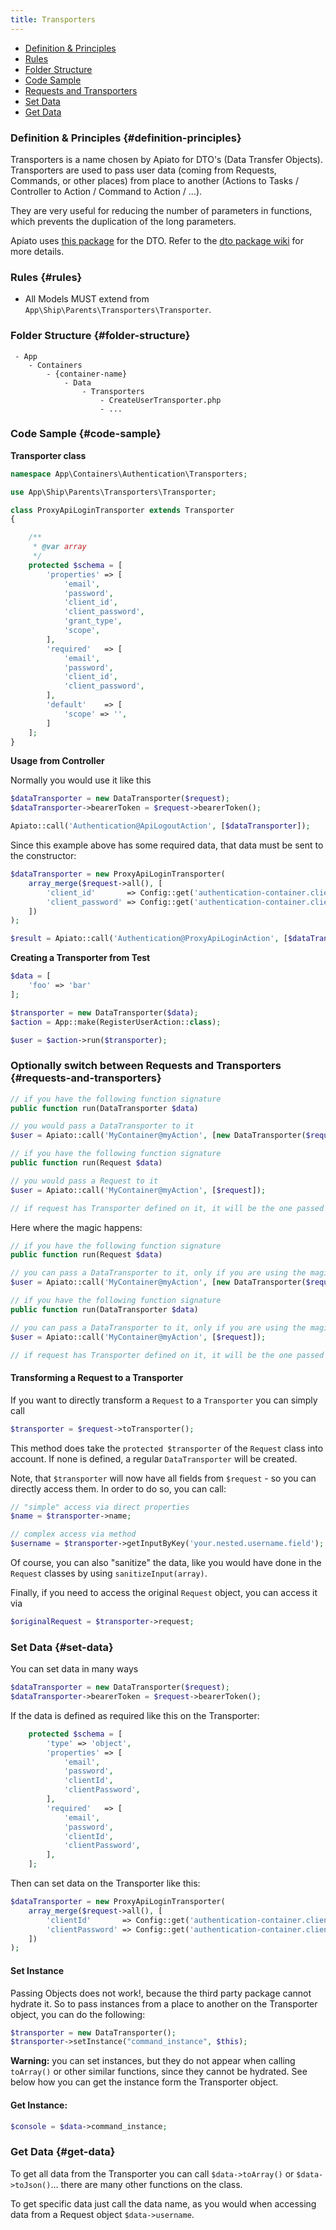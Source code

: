 ```yaml
---
title: Transporters
---
```


- [Definition & Principles](#definition-principles)
- [Rules](#rules)
- [Folder Structure](#folder-structure)
- [Code Sample](#code-sample)
- [Requests and Transporters](#requests-and-transporters)
- [Set Data](#set-data)
- [Get Data](#get-data)

### Definition & Principles {#definition-principles}

Transporters is a name chosen by Apiato for DTO's (Data Transfer Objects). 
Transporters are used to pass user data (coming from Requests, Commands, or other places) from place to another (Actions to Tasks / Controller to Action / Command to Action / ...).

They are very useful for reducing the number of parameters in functions, which prevents the duplication of the long parameters.   

Apiato uses [this package](https://github.com/fireproofsocks/dto) for the DTO. Refer to the [dto package wiki](https://github.com/fireproofsocks/dto/wiki) for more details.

### Rules {#rules}

- All Models MUST extend from `App\Ship\Parents\Transporters\Transporter`.

### Folder Structure {#folder-structure}

```
 - App
    - Containers
        - {container-name}
            - Data
                - Transporters
                    - CreateUserTransporter.php
                    - ...
```

### Code Sample {#code-sample}

**Transporter class**

```php
namespace App\Containers\Authentication\Transporters;

use App\Ship\Parents\Transporters\Transporter;

class ProxyApiLoginTransporter extends Transporter
{

    /**
     * @var array
     */
    protected $schema = [
        'properties' => [
            'email',
            'password',
            'client_id',
            'client_password',
            'grant_type',
            'scope',
        ],
        'required'   => [
            'email',
            'password',
            'client_id',
            'client_password',
        ],
        'default'    => [
            'scope' => '',
        ]
    ];
}

```

**Usage from Controller**

Normally you would use it like this

```php
$dataTransporter = new DataTransporter($request);
$dataTransporter->bearerToken = $request->bearerToken();

Apiato::call('Authentication@ApiLogoutAction', [$dataTransporter]);
```

Since this example above has some required data, that data must be sent to the constructor:

```php
$dataTransporter = new ProxyApiLoginTransporter(
    array_merge($request->all(), [
        'client_id'       => Config::get('authentication-container.clients.web.admin.id'),
        'client_password' => Config::get('authentication-container.clients.web.admin.secret')
    ])
);

$result = Apiato::call('Authentication@ProxyApiLoginAction', [$dataTransporter]);
```

**Creating a Transporter from Test**

```php
$data = [
	'foo' => 'bar'
];

$transporter = new DataTransporter($data);
$action = App::make(RegisterUserAction::class);

$user = $action->run($transporter);
```	
 
### Optionally switch between Requests and Transporters {#requests-and-transporters}

```php
// if you have the following function signature
public function run(DataTransporter $data)

// you would pass a DataTransporter to it
$user = Apiato::call('MyContainer@myAction', [new DataTransporter($request)]);
```

```php
// if you have the following function signature
public function run(Request $data)

// you would pass a Request to it
$user = Apiato::call('MyContainer@myAction', [$request]);

// if request has Transporter defined on it, it will be the one passed to the Action. So the Action can even type hint the custom Transporter defined on the Request.
```

Here where the magic happens:

```php
// if you have the following function signature
public function run(Request $data)

// you can pass a DataTransporter to it, only if you are using the magical call function, for the magic to work
$user = Apiato::call('MyContainer@myAction', [new DataTransporter($request)]);
```

```php
// if you have the following function signature
public function run(DataTransporter $data)

// you can pass a DataTransporter to it, only if you are using the magical call function, for the magic to work
$user = Apiato::call('MyContainer@myAction', [$request]);

// if request has Transporter defined on it, it will be the one passed to the Action. So the Action can even type hint the custom Transporter defined on the Request.
```

#### Transforming a Request to a Transporter

If you want to directly transform a `Request` to a `Transporter` you can simply call

```php
$transporter = $request->toTransporter();
```

This method does take the `protected $transporter` of the `Request` class into account. If none is defined, a regular `DataTransporter` will be created.

Note, that `$transporter` will now have all fields from `$request` - so you can directly access them. In order to do so, 
you can call:
```php
// "simple" access via direct properties
$name = $transporter->name;

// complex access via method
$username = $transporter->getInputByKey('your.nested.username.field');
```

Of course, you can also "sanitize" the data, like you would have done in the `Request` classes by using `sanitizeInput(array)`.

Finally, if you need to access the original `Request` object, you can access it via
```php
$originalRequest = $transporter->request;
```

### Set Data {#set-data}

You can set data in many ways

```php
$dataTransporter = new DataTransporter($request);
$dataTransporter->bearerToken = $request->bearerToken();
```

If the data is defined as required like this on the Transporter:

```php
    protected $schema = [
        'type' => 'object',
        'properties' => [
            'email',
            'password',
            'clientId',
            'clientPassword',
        ],
        'required'   => [
            'email',
            'password',
            'clientId',
            'clientPassword',
        ],
    ];
```
 
Then can set data on the Transporter like this:
 
```php
$dataTransporter = new ProxyApiLoginTransporter(
    array_merge($request->all(), [
        'clientId'       => Config::get('authentication-container.clients.web.admin.id'),
        'clientPassword' => Config::get('authentication-container.clients.web.admin.secret')
    ])
);
```
 

#### Set Instance

Passing Objects does not work!, because the third party package cannot hydrate it. So to pass instances from a place to 
another on the Transporter object, you can do the following:

```php
$transporter = new DataTransporter();
$transporter->setInstance("command_instance", $this);
```

**Warning:** you can set instances, but they do not appear when calling `toArray()` or other similar functions, since 
they cannot be hydrated. See below how you can get the instance form the Transporter object.

#### Get Instance:

```php
$console = $data->command_instance;
```
 
### Get Data {#get-data}
 
To get all data from the Transporter you can call `$data->toArray()` or `$data->toJson()`... there are many other functions on the class.

To get specific data just call the data name, as you would when accessing data from a Request object `$data->username`.
 








 
 
 









